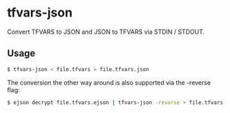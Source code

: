 # tfvars-json

Convert TFVARS to JSON and JSON to TFVARS via STDIN / STDOUT.

## Usage

```bash
$ tfvars-json < file.tfvars > file.tfvars.json
```

The conversion the other way around is also supported via the -reverse flag:

```bash
$ ejson decrypt file.tfvars.ejson | tfvars-json -reverse > file.tfvars
```
